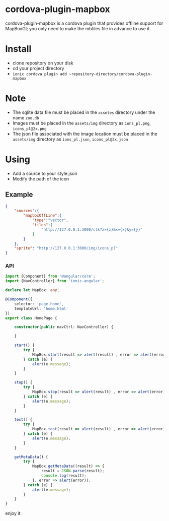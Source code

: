 # cordova-plugin-mapbox

cordova-plugin-mapbox is a cordova plugin that provides offline support for MapBoxGl; you only need to make the mbtiles file in advance to use it.


# Install
- clone repository on your disk
- cd your project directory
- `ionic cordova plugin add ~repository-directory/cordova-plugin-mapbox`


# Note
- The sqlite data file must be placed in the `assetes` directory under the name `zoo.db`
- Images must be placed in the `assets/img` directory as `ions_pl.png`, `icons_pl@2x.png`
- The json file associated with the image location must be placed in the `assets/img` directory as `ions_pl.json`, `icons_pl@2x.json`

# Using
- Add a source to your style.json
- Modify the path of the icon

## Example

```json
{
	"sources":{
		"mapboxOffLine":{
			"type":"vector",
			"tiles":[
				"http://127.0.0.1:3000/clk?z={z}&x={x}&y={y}"
			]
		}
	},
	"sprite": "http://127.0.0.1:3000/img/icons_pl"
}
```

### API
```typescript
import {Component} from '@angular/core';
import {NavController} from 'ionic-angular';

declare let MapBox: any;

@Component({
    selector: 'page-home',
    templateUrl: 'home.html'
})
export class HomePage {

    constructor(public navCtrl: NavController) {

    }

    start() {
        try {
            MapBox.start(result => alert(result) , error => alert(error));//start server
        } catch (e) {
            alert(e.message);
        }
    }

    stop() {
        try {
            MapBox.stop(result => alert(result) , error => alert(error));//stop server
        } catch (e) {
            alert(e.message);
        }
    }

    test() {
        try {
            MapBox.test(result => alert(result) , error => alert(error));//test
        } catch (e) {
            alert(e.message);
        }
    }

    getMetaData() {
        try {
            MapBox.getMetaData((result) => {
                result = JSON.parse(result);
                console.log(result);
            }, error => alert(error));
        } catch (e) {
            alert(e.message);
        }
    }
}
```

enjoy it